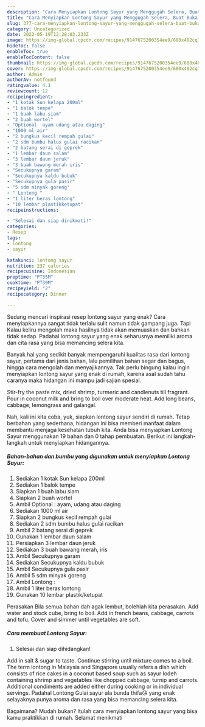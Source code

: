 ```yaml
---
description: "Cara Menyiapkan Lontong Sayur yang Menggugah Selera, Buat Buka Puasa}"
title: "Cara Menyiapkan Lontong Sayur yang Menggugah Selera, Buat Buka Puasa}"
slug: 377-cara-menyiapkan-lontong-sayur-yang-menggugah-selera-buat-buka-puasa
category: Uncategorized
date: 2022-05-19T12:28:03.233Z
image: https://img-global.cpcdn.com/recipes/9147675200354ee9/680x482cq70/lontong-sayur-foto-resep-utama.jpg
hideToc: false
enableToc: true
enableTocContent: false
thumbnail: https://img-global.cpcdn.com/recipes/9147675200354ee9/680x482cq70/lontong-sayur-foto-resep-utama.jpg
cover: https://img-global.cpcdn.com/recipes/9147675200354ee9/680x482cq70/lontong-sayur-foto-resep-utama.jpg
author: Admin
authorAv: notfound
ratingvalue: 4.1
reviewcount: 12
recipeingredient:
- "1 kotak Sun kelapa 200ml"
- "1 balok tempe"
- "1 buah labu siam"
- "2 buah wortel"
- "Optional  ayam udang atau daging"
- "1000 ml air"
- "2 bungkus kecil rempah gulai"
- "2 sdm bumbu halus gulai racikan"
- "2 batang serai di geprek"
- "1 lembar daun salam"
- "3 lembar daun jeruk"
- "3 buah bawang merah iris"
- "Secukupnya garam"
- "Secukupnya kaldu bubuk"
- "Secukupnya gula pasir"
- "5 sdm minyak goreng"
- " Lontong "
- "1 liter beras lontong"
- "10 lembar plastikketupat"
recipeinstructions:

- "Selesai dan siap dinikmati!"
categories:
- Resep
tags:
- lontong
- sayur

katakunci: lontong sayur 
nutrition: 237 calories
recipecuisine: Indonesian
preptime: "PT35M"
cooktime: "PT39M"
recipeyield: "2"
recipecategory: Dinner

---
```



Sedang mencari inspirasi resep lontong sayur yang enak? Cara menyiapkannya sangat tidak terlalu sulit namun tidak gampang juga. Tapi Kalau keliru mengolah maka hasilnya tidak akan memuaskan dan bahkan tidak sedap. Padahal lontong sayur yang enak seharusnya memiliki aroma dan cita rasa yang bisa memancing selera kita.


Banyak hal yang sedikit banyak mempengaruhi kualitas rasa dari lontong sayur, pertama dari jenis bahan, lalu pemilihan bahan segar dan bagus, hingga cara mengolah dan menyajikannya. Tak perlu bingung kalau ingin menyiapkan lontong sayur yang enak di rumah, karena asal sudah tahu caranya maka hidangan ini mampu jadi sajian spesial.

Stir-fry the paste mix, dried shrimp, turmeric and candlenuts till fragrant. Pour in coconut milk and bring to boil over moderate heat. Add long beans, cabbage, lemongrass and galangal.


Nah, kali ini kita coba, yuk, siapkan lontong sayur sendiri di rumah. Tetap berbahan yang sederhana, hidangan ini bisa memberi manfaat dalam membantu menjaga kesehatan tubuh kita. Anda bisa menyiapkan Lontong Sayur menggunakan 19 bahan dan 0 tahap pembuatan. Berikut ini langkah-langkah untuk menyiapkan hidangannya.

<!--inarticleads1-->

##### Bahan-bahan dan bumbu yang digunakan untuk menyiapkan Lontong Sayur:

1. Sediakan 1 kotak Sun kelapa 200ml
1. Sediakan 1 balok tempe
1. Siapkan 1 buah labu siam
1. Siapkan 2 buah wortel
1. Ambil Optional : ayam, udang atau daging
1. Sediakan 1000 ml air
1. Siapkan 2 bungkus kecil rempah gulai
1. Sediakan 2 sdm bumbu halus gulai racikan
1. Ambil 2 batang serai di geprek
1. Gunakan 1 lembar daun salam
1. Persiapkan 3 lembar daun jeruk
1. Sediakan 3 buah bawang merah, iris
1. Ambil Secukupnya garam
1. Sediakan Secukupnya kaldu bubuk
1. Ambil Secukupnya gula pasir
1. Ambil 5 sdm minyak goreng
1. Ambil  Lontong :
1. Ambil 1 liter beras lontong
1. Gunakan 10 lembar plastik/ketupat


Perasakan Bila semua bahan dah agak lembut, bolehlah kita perasakan. Add water and stock cube, bring to boil. Add in french beans, cabbage, carrots and tofu. Cover and simmer until vegetables are soft. 

<!--inarticleads2-->

##### Cara membuat Lontong Sayur:


1. Selesai dan siap dihidangkan!

Add in salt &amp; sugar to taste. Continue stirring until mixture comes to a boil. The term lontong in Malaysia and Singapore usually refers a dish which consists of rice cakes in a coconut based soup such as sayur lodeh containing shrimp and vegetables like chopped cabbage, turnip and carrots. Additional condiments are added either during cooking or in individual servings. Padahal Lontong Gulai sayur ala bunda thifa😘 yang enak selayaknya punya aroma dan rasa yang bisa memancing selera kita. 

Bagaimana? Mudah bukan? Itulah cara menyiapkan lontong sayur yang bisa kamu praktikkan di rumah. Selamat menikmati
